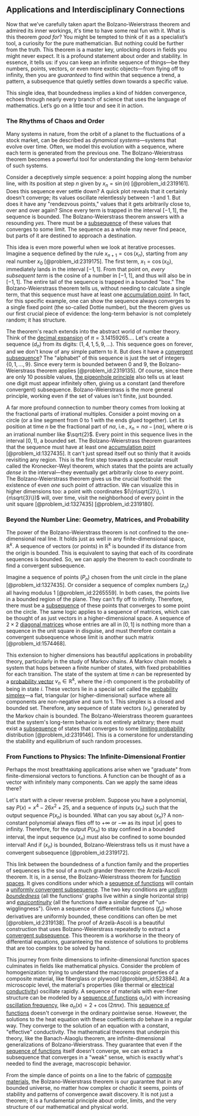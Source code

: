 ## Applications and Interdisciplinary Connections

Now that we’ve carefully taken apart the Bolzano-Weierstrass theorem and admired its inner workings, it's time to have some real fun with it. What is this theorem *good for*? You might be tempted to think of it as a specialist’s tool, a curiosity for the pure mathematician. But nothing could be further from the truth. This theorem is a master key, unlocking doors in fields you might never expect. It is a profound statement about order and stability. In essence, it tells us: if you can keep an infinite sequence of things—be they numbers, points, vectors, or even more exotic objects—from flying off to infinity, then you are *guaranteed* to find within that sequence a trend, a pattern, a subsequence that quietly settles down towards a specific value.

This single idea, that boundedness implies a kind of hidden convergence, echoes through nearly every branch of science that uses the language of mathematics. Let’s go on a little tour and see it in action.

### The Rhythms of Chaos and Order

Many systems in nature, from the orbit of a planet to the fluctuations of a stock market, can be described as *dynamical systems*—systems that evolve over time. Often, we model this evolution with a sequence, where each term is generated from the previous one. The Bolzano-Weierstrass theorem becomes a powerful tool for understanding the long-term behavior of such systems.

Consider a deceptively simple sequence: a point hopping along the number line, with its position at step $n$ given by $x_n = \sin(n)$ [@problem_id:2319161]. Does this sequence ever settle down? A quick plot reveals that it certainly doesn't converge; its values oscillate relentlessly between -1 and 1. But does it have any "rendezvous points," values that it gets arbitrarily close to, over and over again? Since every term is trapped in the interval $[-1, 1]$, the sequence is bounded. The Bolzano-Weierstrass theorem answers with a resounding *yes*. There must be a [subsequence](@article_id:139896) of these values that converges to some limit. The sequence as a whole may never find peace, but parts of it are destined to approach a destination.

This idea is even more powerful when we look at iterative processes. Imagine a sequence defined by the rule $x_{n+1} = \cos(x_n)$, starting from any real number $x_0$ [@problem_id:2319175]. The first term, $x_1 = \cos(x_0)$, immediately lands in the interval $[-1, 1]$. From that point on, *every subsequent term* is the cosine of a number in $[-1, 1]$, and thus will also be in $[-1, 1]$. The entire tail of the sequence is trapped in a bounded "box." The Bolzano-Weierstrass theorem tells us, without needing to calculate a single term, that this sequence must have at least one [accumulation point](@article_id:147335). In fact, for this specific example, one can show the sequence always converges to a single fixed point (the so-called Dottie number), but the theorem gives us our first crucial piece of evidence: the long-term behavior is not completely random; it has structure.

The theorem's reach extends into the abstract world of number theory. Think of the [decimal expansion](@article_id:141798) of $\pi = 3.14159265\dots$. Let's create a sequence $(d_n)$ from its digits: $(1, 4, 1, 5, 9, \dots)$. This sequence goes on forever, and we don't know of any simple pattern to it. But does it have a [convergent subsequence](@article_id:140766)? The "alphabet" of this sequence is just the set of integers $\{0, 1, \dots, 9\}$. Since every term is bounded between 0 and 9, the Bolzano-Weierstrass theorem applies [@problem_id:2319135]. Of course, since there are only 10 possible values, [the pigeonhole principle](@article_id:268204) also tells us at least one digit must appear infinitely often, giving us a constant (and therefore convergent) subsequence. Bolzano-Weierstrass is the more general principle, working even if the set of values isn't finite, just bounded.

A far more profound connection to number theory comes from looking at the fractional parts of irrational multiples. Consider a point moving on a circle (or a line segment from 0 to 1 with the ends glued together). Let its position at time $n$ be the fractional part of $n\alpha$, i.e., $x_n = n\alpha - \lfloor n\alpha \rfloor$, where $\alpha$ is an irrational number like $\sqrt{2}$. Every point in this sequence lives in the interval $[0, 1)$, a bounded set. The Bolzano-Weierstrass theorem guarantees that the sequence must have at least one [accumulation point](@article_id:147335) [@problem_id:1327435]. It can't just spread itself out so thinly that it avoids revisiting any region. This is the first step towards a spectacular result called the Kronecker-Weyl theorem, which states that the points are actually *dense* in the interval—they eventually get arbitrarily close to *every* point. The Bolzano-Weierstrass theorem gives us the crucial foothold: the existence of even *one* such point of attraction. We can visualize this in higher dimensions too: a point with coordinates $(\{n\sqrt{2}\}, \{n\sqrt{3}\})$ will, over time, visit the neighborhood of every point in the unit square [@problem_id:1327435] [@problem_id:2319180].

### Beyond the Number Line: Geometry, Matrices, and Probability

The power of the Bolzano-Weierstrass theorem is not confined to the one-dimensional real line. It holds just as well in any finite-dimensional space, $\mathbb{R}^k$. A sequence of vectors (or points) in $\mathbb{R}^k$ is bounded if its distance from the origin is bounded. This is equivalent to saying that each of its coordinate sequences is bounded. So, we can apply the theorem to each coordinate to find a convergent subsequence.

Imagine a sequence of points $(P_n)$ chosen from the unit circle in the plane [@problem_id:1327435]. Or consider a sequence of complex numbers $(z_n)$ all having modulus 1 [@problem_id:2265559]. In both cases, the points live in a bounded region of the plane. They can't fly off to infinity. Therefore, there must be a [subsequence](@article_id:139896) of these points that converges to some point on the circle. The same logic applies to a sequence of matrices, which can be thought of as just vectors in a higher-dimensional space. A sequence of $2 \times 2$ [diagonal matrices](@article_id:148734) whose entries are all in $[0,1]$ is nothing more than a sequence in the unit square in disguise, and must therefore contain a convergent subsequence whose limit is another such matrix [@problem_id:1574468].

This extension to higher dimensions has beautiful applications in probability theory, particularly in the study of Markov chains. A Markov chain models a system that hops between a finite number of states, with fixed probabilities for each transition. The state of the system at time $n$ can be represented by a [probability vector](@article_id:199940) $v_n \in \mathbb{R}^k$, where the $i$-th component is the probability of being in state $i$. These vectors lie in a special set called the [probability simplex](@article_id:634747)—a flat, triangular (or higher-dimensional) surface where all components are non-negative and sum to 1. This simplex is a closed and bounded set. Therefore, any sequence of state vectors $(v_n)$ generated by the Markov chain is bounded. The Bolzano-Weierstrass theorem guarantees that the system's long-term behavior is not entirely arbitrary; there must exist a [subsequence](@article_id:139896) of states that converges to some [limiting probability](@article_id:264172) distribution [@problem_id:2319146]. This is a cornerstone for understanding the stability and equilibrium of such random processes.

### From Functions to Physics: The Infinite-Dimensional Frontier

Perhaps the most breathtaking applications arise when we "graduate" from finite-dimensional vectors to functions. A function can be thought of as a vector with infinitely many components. Can we apply the same ideas there?

Let's start with a clever reverse problem. Suppose you have a polynomial, say $P(x) = x^4 - 26x^2 + 25$, and a sequence of inputs $(x_n)$ such that the output sequence $P(x_n)$ is bounded. What can you say about $(x_n)$? A non-constant polynomial always flies off to $+\infty$ or $-\infty$ as its input $|x|$ goes to infinity. Therefore, for the output $P(x_n)$ to stay confined in a bounded interval, the input sequence $(x_n)$ must also be confined to some bounded interval! And if $(x_n)$ is bounded, Bolzano-Weierstrass tells us it must have a convergent subsequence [@problem_id:2319172].

This link between the boundedness of a function family and the properties of sequences is the soul of a much grander theorem: the Arzelà-Ascoli theorem. It is, in a sense, the Bolzano-Weierstrass theorem for [function spaces](@article_id:142984). It gives conditions under which a [sequence of functions](@article_id:144381) will contain a [uniformly convergent subsequence](@article_id:141493). The two key conditions are *[uniform boundedness](@article_id:140848)* (all the functions' graphs live within a single horizontal strip) and *[equicontinuity](@article_id:137762)* (all the functions have a similar degree of "un-wigglingness"). Given a sequence of differentiable functions $(f_n)$ whose derivatives are uniformly bounded, these conditions can often be met [@problem_id:2319138]. The proof of Arzelà-Ascoli is a beautiful construction that uses Bolzano-Weierstrass repeatedly to extract a [convergent subsequence](@article_id:140766). This theorem is a workhorse in the theory of differential equations, guaranteeing the existence of solutions to problems that are too complex to be solved by hand.

This journey from finite dimensions to infinite-dimensional function spaces culminates in fields like mathematical physics. Consider the problem of homogenization: trying to understand the macroscopic properties of a composite material, like fiberglass or plywood [@problem_id:523884]. At a microscopic level, the material's properties (like thermal or [electrical conductivity](@article_id:147334)) oscillate rapidly. A sequence of materials with ever-finer structure can be modeled by a [sequence of functions](@article_id:144381) $a_n(x)$ with increasing [oscillation frequency](@article_id:268974), like $a_n(x) = 2 + \cos(2\pi n x)$. This [sequence of functions](@article_id:144381) doesn't converge in the ordinary pointwise sense. However, the solutions to the heat equation with these coefficients *do* behave in a regular way. They converge to the solution of an equation with a constant, "effective" conductivity. The mathematical theorems that underpin this theory, like the Banach-Alaoglu theorem, are infinite-dimensional generalizations of Bolzano-Weierstrass. They guarantee that even if the [sequence of functions](@article_id:144381) itself doesn't converge, we can extract a subsequence that converges in a "weak" sense, which is exactly what's needed to find the average, macroscopic behavior.

From the simple dance of points on a line to the fabric of [composite materials](@article_id:139362), the Bolzano-Weierstrass theorem is our guarantee that in any bounded universe, no matter how complex or chaotic it seems, points of stability and patterns of convergence await discovery. It is not just a theorem; it is a fundamental principle about order, limits, and the very structure of our mathematical and physical world.